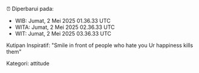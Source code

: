 ⏰ Diperbarui pada:
- WIB: Jumat, 2 Mei 2025 01.36.33 UTC
- WITA: Jumat, 2 Mei 2025 02.36.33 UTC
- WIT: Jumat, 2 Mei 2025 03.36.33 UTC

Kutipan Inspiratif:
"Smile in front of people who hate you Ur happiness kills them"


Kategori: attitude

